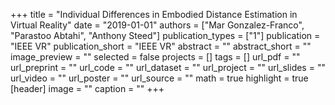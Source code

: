+++
title = "Individual Differences in Embodied Distance Estimation in Virtual Reality"
date = "2019-01-01"
authors = ["Mar Gonzalez-Franco", "Parastoo Abtahi", "Anthony Steed"]
publication_types = ["1"]
publication = "IEEE VR"
publication_short = "IEEE VR"
abstract = ""
abstract_short = ""
image_preview = ""
selected = false
projects = []
tags = []
url_pdf = ""
url_preprint = ""
url_code = ""
url_dataset = ""
url_project = ""
url_slides = ""
url_video = ""
url_poster = ""
url_source = ""
math = true
highlight = true
[header]
image = ""
caption = ""
+++
